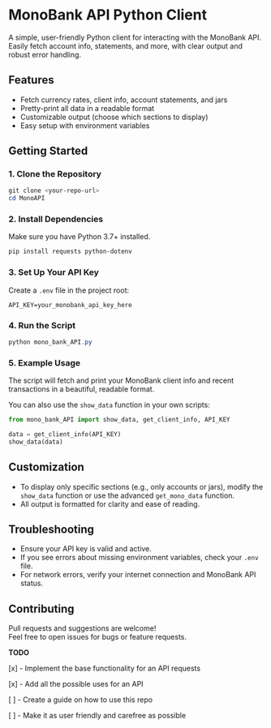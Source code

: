 # MonoBank API Python Client

A simple, user-friendly Python client for interacting with the MonoBank API.  
Easily fetch account info, statements, and more, with clear output and robust error handling.

## Features

- Fetch currency rates, client info, account statements, and jars
- Pretty-print all data in a readable format
- Customizable output (choose which sections to display)
- Easy setup with environment variables

## Getting Started

### 1. Clone the Repository

```powershell
git clone <your-repo-url>
cd MonoAPI
```

### 2. Install Dependencies

Make sure you have Python 3.7+ installed.

```powershell
pip install requests python-dotenv
```

### 3. Set Up Your API Key

Create a `.env` file in the project root:

```
API_KEY=your_monobank_api_key_here
```

### 4. Run the Script

```powershell
python mono_bank_API.py
```

### 5. Example Usage

The script will fetch and print your MonoBank client info and recent transactions in a beautiful, readable format.

You can also use the `show_data` function in your own scripts:

```python
from mono_bank_API import show_data, get_client_info, API_KEY

data = get_client_info(API_KEY)
show_data(data)
```

## Customization

- To display only specific sections (e.g., only accounts or jars), modify the `show_data` function or use the advanced `get_mono_data` function.
- All output is formatted for clarity and ease of reading.

## Troubleshooting

- Ensure your API key is valid and active.
- If you see errors about missing environment variables, check your `.env` file.
- For network errors, verify your internet connection and MonoBank API status.

## Contributing

Pull requests and suggestions are welcome!  
Feel free to open issues for bugs or feature requests.

**TODO**

[x] - Implement the base functionality for an API requests 

[x] - Add all the possible uses for an API

[ ] - Create a guide on how to use this repo

[ ] - Make it as user friendly and carefree as possible

